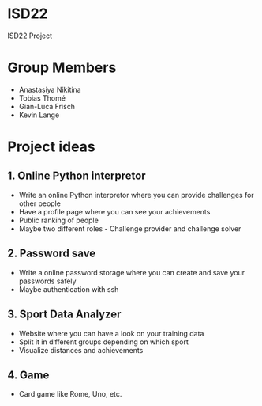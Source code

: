 # ISD22
ISD22 Project

# Group Members
- Anastasiya Nikitina
- Tobias Thomé
- Gian-Luca Frisch
- Kevin Lange


# Project ideas

## 1. Online Python interpretor

- Write an online Python interpretor where you can provide challenges for other people
- Have a profile page where you can see your achievements
- Public ranking of people
- Maybe two different roles - Challenge provider and challenge solver

## 2. Password save

- Write a online password storage where you can create and save your passwords safely
- Maybe authentication with ssh


## 3. Sport Data Analyzer

- Website where you can have a look on your training data
- Split it in different groups depending on which sport
- Visualize distances and achievements

## 4. Game

- Card game like Rome, Uno, etc.
